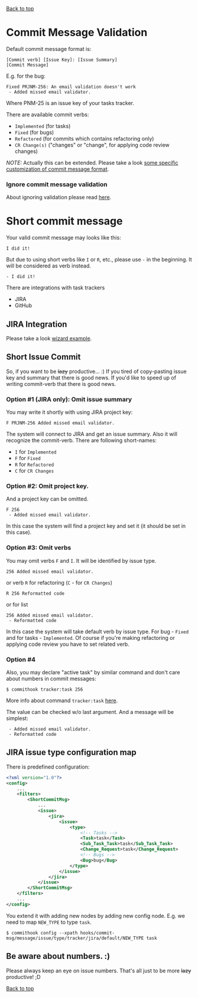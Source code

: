 [Back to top](../README.md)

# Commit Message Validation
Default commit message format is:
```
[Commit verb] [Issue Key]: [Issue Summary]
[Commit Message]
```
E.g. for the bug:
```
Fixed PRJNM-256: An email validation doesn't work
 - Added missed email validator.
```
Where PNM-25 is an issue key of your tasks tracker.

There are available commit verbs:
- `Implemented` (for tasks)
- `Fixed` (for bugs)
- `Refactored` (for commits which contains refactoring only)
- `CR Change(s)` ("changes" or "change", for applying code review changes)

*NOTE:* Actually this can be extended. Please take a look [some specific customization of commit message format](https://gist.github.com/andkirby/12175e1a46d2a9e6f2bb).

### Ignore commit message validation
About ignoring validation please read [here](commit-msg-ignore.md).

# Short commit message

Your valid commit message may looks like this:
```
I did it!
```
But due to using short verbs like `I` or `R`, etc., please use `-` in the beginning. It will be considered as verb instead.
```
- I did it!
```

There are integrations with task trackers
- JIRA
- GitHub

## JIRA Integration
Please take a look [wizard example](example-wizard.md).

## Short Issue Commit
So, if you want to be ~~lazy~~ productive... :)
If you tired of copy-pasting issue key and summary that there is good news.
If you'd like to speed up of writing commit-verb that there is good news.

### Option #1 (JIRA only): Omit issue summary
You may write it shortly with using JIRA project key:
```
F PRJNM-256 Added missed email validator.
```
The system will connect to JIRA and get an issue summary. Also it will recognize the commit-verb.
There are following short-names:
- `I` for `Implemented`
- `F` for `Fixed`
- `R` for `Refactored`
- `C` for `CR Changes`

### Option #2: Omit project key.

And a project key can be omitted.
```
F 256
 - Added missed email validator.
```
In this case the system will find a project key and set it (it should be set in this case).

### Option #3: Omit verbs
You may omit verbs `F` and `I`. It will be identified by issue type.
```
256 Added missed email validator.
```
or verb `R` for refactoring (`C` - for `CR Changes`)
```
R 256 Reformatted code
```
or for list
```
256 Added missed email validator.
 - Reformatted code
```
In this case the system will take default verb by issue type. For bug - `Fixed`
and for tasks - `Implemented`. Of course if you're making refactoring
or applying code review you have to set related verb.

### Option #4
Also, you may declare "active task" by similar command and don't care about numbers in commit messages:
```shell
$ commithook tracker:task 256
```
More info about command `tracker:task` [here](active-task.md).

The value can be checked w/o last argument.
And a message will be simplest:
```
 - Added missed email validator.
 - Reformatted code
```

## JIRA issue type configuration map
There is predefined configuration:
```xml
<?xml version="1.0"?>
<config>
    ...
    <filters>
        <ShortCommitMsg>
            ...
            <issue>
                <jira>
                    <issue>
                        <type>
                            <!-- Tasks -->
                            <Task>task</Task>
                            <Sub_Task_Task>task</Sub_Task_Task>
                            <Change_Request>task</Change_Request>
                            <!-- Bugs -->
                            <Bug>bug</Bug>
                        </type>
                    </issue>
                </jira>
            </issue>
        </ShortCommitMsg>
    </filters>
    ...
</config>
```
You extend it with adding new nodes by adding new config node. E.g. we need to map `NEW_TYPE` to type `task`.
```
$ commithook config --xpath hooks/commit-msg/message/issue/type/tracker/jira/default/NEW_TYPE task
```

## Be aware about numbers. :)
Please always keep an eye on issue numbers. That's all just to be more ~~lazy~~ productive! ;D

[Back to top](../README.md)
